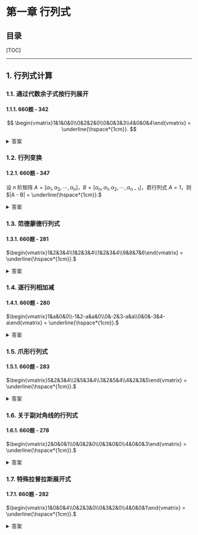 第一章 行列式
===

目录
---

[TOC]

---

## 1. 行列式计算

### 1.1. 通过代数余子式按行列展开

#### 1.1.1. 660题 - 342

$$
\begin{vmatrix}1&1&0&0\\0&2&2&0\\0&0&3&3\\4&0&0&4\end{vmatrix} = \underline{\hspace*{1cm}}.
$$

<details>
<summary>答案</summary>

$$0$$

展开式如下：

$$
|A| = a_{1j} A_{1j} + a_{2j} A_{2j} + \cdots + a_{nj} A_{nj} = \sum_{k = 1}^{n} a_{kj} A_{kj}, j = 1, 2, \cdots, n
$$
</details>

### 1.2. 行列变换

#### 1.2.1. 660题 - 347

设 $n$ 阶矩阵 $A = [\alpha_1, \alpha_2, \cdots ,  \alpha_n]$，$B = [\alpha_n, \alpha_1, \alpha_2, \cdots ,  \alpha_{n - 1}]$，若行列式 $A =  1$，则 $|A - B| = \underline{\hspace*{1cm}}.$

<details>
<summary>答案</summary>

$$0$$

将 $|A - B|$ 的其余各列加到第一列，第一列为 $0$，则行列式值为$0$。

$$
{ \begin{aligned}
|A - B| &= |\alpha_1 - \alpha_n, \alpha_2 - \alpha_1, \cdots, \alpha_n - \alpha_{n - 1}| & \\
&= |0, \alpha_2 - \alpha_1, \cdots, \alpha_n - \alpha_{n - 1}|&\\
& = 0
\end{aligned} }
$$
</details>

### 1.3. 范德蒙德行列式

#### 1.3.1. 660题 - 281

$\begin{vmatrix}1&2&3&4\\1&2&3&4\\1&2&3&4\\9&8&7&6\end{vmatrix} = \underline{\hspace*{1cm}}.$

<details>
<summary>答案</summary>

$$-120$$

解析：将第一行加到第四行，然后使用范德蒙德行列式

$$
\left|\begin{array}{cccc}
1 & 1 & \cdots & 1 \\
x_{1} & x_{2} & \cdots & x_{n} \\
\vdots & \vdots & & \vdots \\
x_{1}^{n-1} & x_{2}^{n-1} & \ldots & x_{n}^{n-1}
\end{array}\right| = \prod_{1 \le j < i \le n} (x_i - x_j)
$$
</details>

### 1.4. 逐行列相加减

#### 1.4.1. 660题 - 280

$\begin{vmatrix}1&a&0&0\\-1&2-a&a&0\\0&-2&3-a&a\\0&0&-3&4-a\end{vmatrix} = \underline{\hspace*{1cm}}.$

<details>
<summary>答案</summary>

$$24$$

解析：第二行减第一行，第三行减第二行，以此类推，得到一个上三角行列式。
</details>

### 1.5. 爪形行列式

#### 1.5.1. 660题 - 283

$\begin{vmatrix}5&2&3&4\\2&5&3&4\\3&2&5&4\\4&2&3&5\end{vmatrix} = \underline{\hspace*{1cm}}.$

<details>
<summary>答案</summary>

$$84$$

解析：先把第一行的$-1$倍分别加到其他各行，得到爪形行列式，再把每一列加到第一列，凑成上三角行列式进行计算。

**爪形行列式：**

$$
\begin{vmatrix}5&2&3&4\\-3&3&0&0\\-2&0&2&0\\-1&0&0&1\end{vmatrix}
$$
</details>

### 1.6. 关于副对角线的行列式

#### 1.6.1. 660题 - 278

$\begin{vmatrix}2&0&0&1\\0&0&2&0\\0&3&0&0\\4&0&0&3\end{vmatrix} = \underline{\hspace*{1cm}}.$

<details>
<summary>答案</summary>

$$-12$$

解析：先将第一行的 $-3$ 倍加到第四行，再通过关于副对角线的行列式的公式计算。

$$
\left|\begin{array}{cccc}
a_{11} & a_{12} & \cdots & a_{1n} \\
a_{21} & a_{22} & \cdots & 0 \\
\vdots & \vdots & & \vdots \\
a_{n1} & 0 & \ldots & 0
\end{array}\right| = (-1)^{\frac{n(n-1)}{2}} a_{1n} a_{2, n-1} \cdots a_{n1}
$$

</details>

### 1.7. 特殊拉普拉斯展开式

#### 1.7.1. 660题 - 282

$\begin{vmatrix}1&0&0&4\\0&2&3&0\\0&3&2&0\\4&0&0&1\end{vmatrix} = \underline{\hspace*{1cm}}.$

<details>
<summary>答案</summary>

$$0$$

解析：先将第二行和第四行互换，然后将第一列和第三列互换，通过拉普拉斯展开式进行计算。

如果 $A$ 和 $B$ 分别是 $m$ 阶和 $n$ 阶矩阵，则

$$
\begin{vmatrix}A&\ast\\O&B\end{vmatrix} = \begin{vmatrix}A&O\\\ast&B\end{vmatrix} = |A| \cdot |B|
$$

$$
\begin{vmatrix}O&A\\B&\ast\end{vmatrix} = \begin{vmatrix}\ast&A\\B&O\end{vmatrix} = (-1)^{mn} |A| \cdot |B|
$$

</details>
